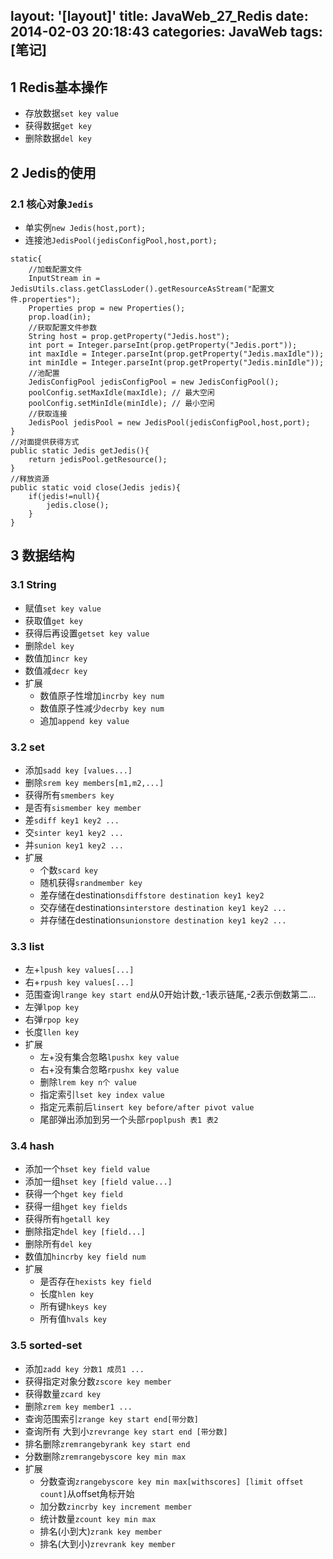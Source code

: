 layout: '[layout]'
title: JavaWeb_27_Redis
date: 2014-02-03 20:18:43
categories: JavaWeb
tags: [笔记]
---
## 1 Redis基本操作
- 存放数据`set key value`
- 获得数据`get key`
- 删除数据`del key`

## 2 Jedis的使用
### 2.1 核心对象`Jedis`
- 单实例`new Jedis(host,port);`
- 连接池`JedisPool(jedisConfigPool,host,port);`
```
static{
	//加载配置文件
	InputStream in = JedisUtils.class.getClassLoder().getResourceAsStream("配置文件.properties");
	Properties prop = new Properties();
	prop.load(in);
	//获取配置文件参数
	String host = prop.getProperty("Jedis.host");
	int port = Integer.parseInt(prop.getProperty("Jedis.port"));
	int maxIdle = Integer.parseInt(prop.getProperty("Jedis.maxIdle"));
	int minIdle = Integer.parseInt(prop.getProperty("Jedis.minIdle"));
	//池配置
	JedisConfigPool jedisConfigPool = new JedisConfigPool();
	poolConfig.setMaxIdle(maxIdle); // 最大空闲
	poolConfig.setMinIdle(minIdle); // 最小空闲
	//获取连接
	JedisPool jedisPool = new JedisPool(jedisConfigPool,host,port);
}
//对面提供获得方式
public static Jedis getJedis(){
	return jedisPool.getResource();
}
//释放资源
public static void close(Jedis jedis){
	if(jedis!=null){
		jedis.close();
	}
}
```

## 3 数据结构

### 3.1 String
- 赋值`set key value`
- 获取值`get key`
- 获得后再设置`getset key value`
- 删除`del key`
- 数值加`incr key`
- 数值减`decr key`
- 扩展
    - 数值原子性增加`incrby key num`
    - 数值原子性减少`decrby key num`
    - 追加`append key value`

### 3.2 set
- 添加`sadd key [values...]`
- 删除`srem key members[m1,m2,...]`
- 获得所有`smembers key`
- 是否有`sismember key member`
- 差`sdiff key1 key2 ...`
- 交`sinter key1 key2 ...`
- 并`sunion key1 key2 ...`
- 扩展
    - 个数`scard key`
    - 随机获得`srandmember key`
    - 差存储在destination`sdiffstore destination key1 key2`
    - 交存储在destination`sinterstore destination key1 key2 ...`
    - 并存储在destination`sunionstore destination key1 key2 ...`

### 3.3 list
- 左+`lpush key values[...]`
- 右+`rpush key values[...]`
- 范围查询`lrange key start end`从0开始计数,-1表示链尾,-2表示倒数第二...
- 左弹`lpop key`
- 右弹`rpop key`
- 长度`llen key`
- 扩展
    - 左+没有集合忽略`lpushx key value`
    - 右+没有集合忽略`rpushx key value`
    - 删除`lrem key n个 value`
    - 指定索引`lset key index value`
    - 指定元素前后`linsert key before/after pivot value`
    - 尾部弹出添加到另一个头部`rpoplpush 表1 表2`

### 3.4 hash
- 添加一个`hset key field value`
- 添加一组`hset key [field value...]`
- 获得一个`hget key field`
- 获得一组`hget key fields`
- 获得所有`hgetall key`
- 删除指定`hdel key [field...]`
- 删除所有`del key`
- 数值加`hincrby key field num`
- 扩展
    - 是否存在`hexists key field`
    - 长度`hlen key`
    - 所有键`hkeys key`
    - 所有值`hvals key`

### 3.5 sorted-set
- 添加`zadd key 分数1 成员1 ... `
- 获得指定对象分数`zscore key member`
- 获得数量`zcard key`
- 删除`zrem key member1 ...`
- 查询范围索引`zrange key start end[带分数]`
- 查询所有 大到小`zrevrange key start end [带分数]`
- 排名删除`zremrangebyrank key start end`
- 分数删除`zremrangebyscore key min max`
- 扩展
    - 分数查询`zrangebyscore key min max[withscores] [limit offset count]`从offset角标开始
    - 加分数`zincrby key increment member`
    - 统计数量`zcount key min max`
    - 排名(小到大)`zrank key member`
    - 排名(大到小)`zrevrank key member`